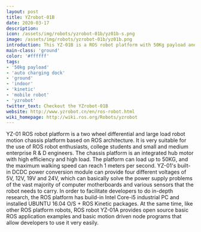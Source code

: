 ```yaml
---
layout: post
title: YZrobot-01B
date: 2020-03-17
description:
icon: /assets/img/robots/yzrobot-01b/yz01b-s.png
image: /assets/img/robots/yzrobot-01b/yz01b.png
introduction: This YZ-01B is a ROS robot platform with 50Kg payload and with auto-charging dock
main-class: 'ground'
color: '#ffffff'
tags:
- '50kg payload'
- 'auto charging dock'
- 'ground'
- 'indoor'
- 'kinetic'
- 'mobile robot'
- 'yzrobot'
twitter_text: Checkout the YZrobot-01B
website: http://www.yzrobot.cn/en/ros-robot.html
wiki_homepage: http://wiki.ros.org/Robots/yzrobot
---
```


YZ-01 ROS robot platform is a two wheel differential and large load robot motion chassis platform based on ROS architecture. It is very suitable for the use of ROS robot enthusiasts, college students and small and medium enterprise R & D engineers.
     The chassis platform is an integrated hub motor with high efficiency and high load. The platform can load up to 50KG, and the maximum walking speed can reach 1 meters per second. YZ-01's built-in DCDC power conversion module can provide four different voltages of 5V, 12V, 19V and 24V, which can basically solve the power supply problems of the vast majority of computer motherboards and various sensors that the robot needs to carry.
     In order to facilitate developers to do in-depth research, the ROS platform has build-in Intel Core-i5 industrial PC and installed UBUNTU 16.04 O/S + ROS Kinetic packages. At the same time, like other ROS platform robots, ROS robot YZ-01A provides open source basic ROS application examples and basic motion driven node programs that allow developers to use it very easily. 
